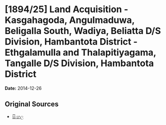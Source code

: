 # [1894/25] Land Acquisition - Kasgahagoda, Angulmaduwa, Beligalla South, Wadiya, Beliatta D/S Division, Hambantota District - Ethgalamulla and Thalapitiyagama, Tangalle D/S Division, Hambantota District

**Date:** 2014-12-26

## Original Sources

- [සිංහල](https://documents.gov.lk/view/extra-gazettes/2014/12/1894-25_S.pdf)
